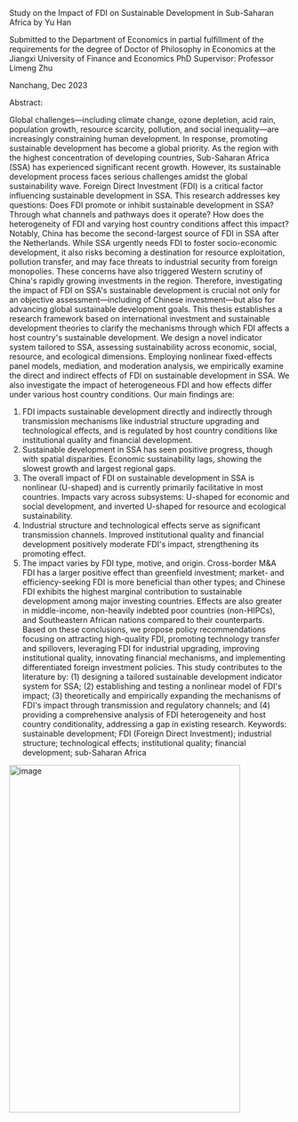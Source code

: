 Study on the Impact of FDI on Sustainable Development in Sub-Saharan Africa
by
Yu Han

Submitted to the Department of Economics in partial fulfillment of the requirements for the degree of
Doctor of Philosophy in Economics 
at the
Jiangxi University of Finance and Economics
PhD Supervisor: Professor Limeng Zhu


Nanchang, Dec 2023 
 
Abstract:

Global challenges—including climate change, ozone depletion, acid rain, population growth, resource scarcity, pollution, and social inequality—are increasingly constraining human development. In response, promoting sustainable development has become a global priority. As the region with the highest concentration of developing countries, Sub-Saharan Africa (SSA) has experienced significant recent growth. However, its sustainable development process faces serious challenges amidst the global sustainability wave.
Foreign Direct Investment (FDI) is a critical factor influencing sustainable development in SSA. This research addresses key questions: Does FDI promote or inhibit sustainable development in SSA? Through what channels and pathways does it operate? How does the heterogeneity of FDI and varying host country conditions affect this impact?
Notably, China has become the second-largest source of FDI in SSA after the Netherlands. While SSA urgently needs FDI to foster socio-economic development, it also risks becoming a destination for resource exploitation, pollution transfer, and may face threats to industrial security from foreign monopolies. These concerns have also triggered Western scrutiny of China's rapidly growing investments in the region. Therefore, investigating the impact of FDI on SSA's sustainable development is crucial not only for an objective assessment—including of Chinese investment—but also for advancing global sustainable development goals.
This thesis establishes a research framework based on international investment and sustainable development theories to clarify the mechanisms through which FDI affects a host country's sustainable development. We design a novel indicator system tailored to SSA, assessing sustainability across economic, social, resource, and ecological dimensions. Employing nonlinear fixed-effects panel models, mediation, and moderation analysis, we empirically examine the direct and indirect effects of FDI on sustainable development in SSA. We also investigate the impact of heterogeneous FDI and how effects differ under various host country conditions.
Our main findings are:
1.	FDI impacts sustainable development directly and indirectly through transmission mechanisms like industrial structure upgrading and technological effects, and is regulated by host country conditions like institutional quality and financial development.
2.	Sustainable development in SSA has seen positive progress, though with spatial disparities. Economic sustainability lags, showing the slowest growth and largest regional gaps.
3.	The overall impact of FDI on sustainable development in SSA is nonlinear (U-shaped) and is currently primarily facilitative in most countries. Impacts vary across subsystems: U-shaped for economic and social development, and inverted U-shaped for resource and ecological sustainability.
4.	Industrial structure and technological effects serve as significant transmission channels. Improved institutional quality and financial development positively moderate FDI's impact, strengthening its promoting effect.
5.	The impact varies by FDI type, motive, and origin. Cross-border M&A FDI has a larger positive effect than greenfield investment; market- and efficiency-seeking FDI is more beneficial than other types; and Chinese FDI exhibits the highest marginal contribution to sustainable development among major investing countries. Effects are also greater in middle-income, non-heavily indebted poor countries (non-HIPCs), and Southeastern African nations compared to their counterparts.
Based on these conclusions, we propose policy recommendations focusing on attracting high-quality FDI, promoting technology transfer and spillovers, leveraging FDI for industrial upgrading, improving institutional quality, innovating financial mechanisms, and implementing differentiated foreign investment policies.
This study contributes to the literature by: (1) designing a tailored sustainable development indicator system for SSA; (2) establishing and testing a nonlinear model of FDI's impact; (3) theoretically and empirically expanding the mechanisms of FDI's impact through transmission and regulatory channels; and (4) providing a comprehensive analysis of FDI heterogeneity and host country conditionality, addressing a gap in existing research.
Keywords: sustainable development; FDI (Foreign Direct Investment); industrial structure; technological effects; institutional quality; financial development; sub-Saharan Africa
<img width="415" height="624" alt="image" src="https://github.com/user-attachments/assets/d815ba1c-67bb-415b-ac92-84ea55d88e19" />
